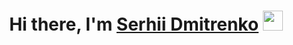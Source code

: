 <h1 align="center">Hi there, I'm <a href="https://daniilshat.ru/" target="_blank">Serhii Dmitrenko</a> 
<img src="https://github.com/blackcater/blackcater/raw/main/images/Hi.gif" height="32"/></h1>
<h3 align="center"></h3>
